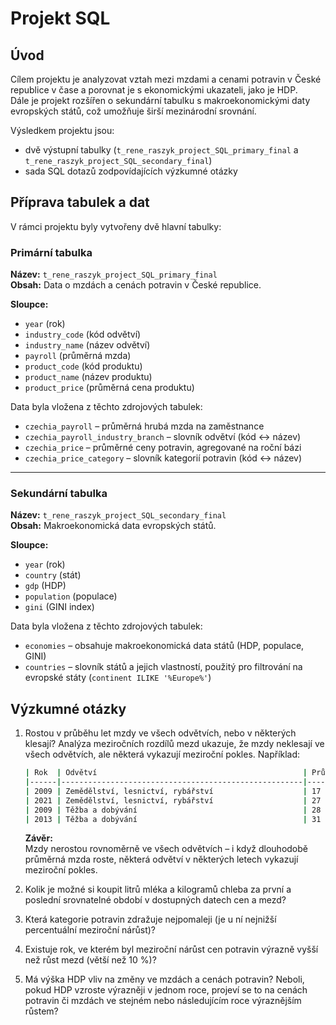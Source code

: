 # Projekt SQL

## Úvod
Cílem projektu je analyzovat vztah mezi mzdami a cenami potravin v České republice v čase a porovnat je s ekonomickými ukazateli, jako je HDP.  
Dále je projekt rozšířen o sekundární tabulku s makroekonomickými daty evropských států, což umožňuje širší mezinárodní srovnání.  

Výsledkem projektu jsou:
- dvě výstupní tabulky (`t_rene_raszyk_project_SQL_primary_final` a `t_rene_raszyk_project_SQL_secondary_final`)
- sada SQL dotazů zodpovídajících výzkumné otázky

## Příprava tabulek a dat
V rámci projektu byly vytvořeny dvě hlavní tabulky:

### Primární tabulka  
**Název:** `t_rene_raszyk_project_SQL_primary_final`  
**Obsah:** Data o mzdách a cenách potravin v České republice.  

**Sloupce:**  
- `year` (rok)  
- `industry_code` (kód odvětví)  
- `industry_name` (název odvětví)  
- `payroll` (průměrná mzda)  
- `product_code` (kód produktu)  
- `product_name` (název produktu)  
- `product_price` (průměrná cena produktu)  

Data byla vložena z těchto zdrojových tabulek:  
- `czechia_payroll` – průměrná hrubá mzda na zaměstnance  
- `czechia_payroll_industry_branch` – slovník odvětví (kód ↔ název)  
- `czechia_price` – průměrné ceny potravin, agregované na roční bázi  
- `czechia_price_category` – slovník kategorií potravin (kód ↔ název)  

---

### Sekundární tabulka  
**Název:** `t_rene_raszyk_project_SQL_secondary_final`  
**Obsah:** Makroekonomická data evropských států.  

**Sloupce:**  
- `year` (rok)  
- `country` (stát)  
- `gdp` (HDP)  
- `population` (populace)  
- `gini` (GINI index)  

Data byla vložena z těchto zdrojových tabulek:  
- `economies` – obsahuje makroekonomická data států (HDP, populace, GINI)  
- `countries` – slovník států a jejich vlastností, použitý pro filtrování na evropské státy (`continent ILIKE '%Europe%'`)  



## Výzkumné otázky
1. Rostou v průběhu let mzdy ve všech odvětvích, nebo v některých klesají?
    Analýza meziročních rozdílů mezd ukazuje, že mzdy neklesají ve všech odvětvích, ale některá vykazují meziroční pokles. Například:
    ```bash
    | Rok  | Odvětví                                              | Průměrná mzda | Meziroční rozdíl|
    |------|------------------------------------------------------|---------------|-----------------|
    | 2009 | Zemědělství, lesnictví, rybářství                    | 17 419        | -109            |
    | 2021 | Zemědělství, lesnictví, rybářství                    | 27 378        | -1 082          |
    | 2009 | Těžba a dobývání                                     | 28 161        | -1 093          |
    | 2013 | Těžba a dobývání                                     | 31 586        | -928            |
    ```
    **Závěr:**  
    Mzdy nerostou rovnoměrně ve všech odvětvích – i když dlouhodobě průměrná mzda roste, některá odvětví v některých letech vykazují meziroční pokles.

2. Kolik je možné si koupit litrů mléka a kilogramů chleba za první a poslední srovnatelné období v dostupných datech cen a mezd? 
3. Která kategorie potravin zdražuje nejpomaleji (je u ní nejnižší percentuální meziroční nárůst)? 
4. Existuje rok, ve kterém byl meziroční nárůst cen potravin výrazně vyšší než růst mezd (větší než 10 %)? 
5. Má výška HDP vliv na změny ve mzdách a cenách potravin? Neboli, pokud HDP vzroste výrazněji v jednom roce, projeví se to na cenách potravin či mzdách ve stejném nebo následujícím roce výraznějším růstem?
